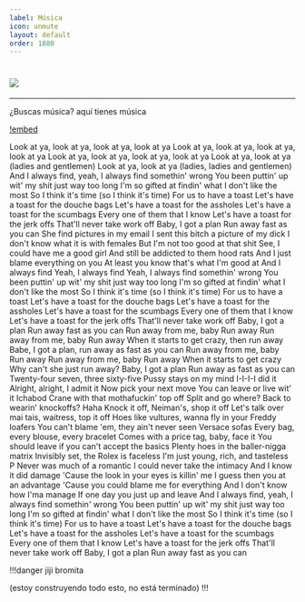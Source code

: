 ```yaml
---
label: Música
icon: unmute
layout: default
order: 1880
---
```



# ![](https://i.postimg.cc/26DhDRJk/banner-items-lcdh-4.png)


---

¿Buscas música? aquí tienes música


[!embed](https://www.youtube.com/watch?v=Bm5iA4Zupek)



Look at ya, look at ya, look at ya, look at ya
Look at ya, look at ya, look at ya, look at ya
Look at ya, look at ya, look at ya, look at ya
Look at ya, look at ya (ladies and gentlemen)
Look at ya, look at ya (ladies, ladies and gentlemen)
And I always find, yeah, I always find somethin' wrong
You been puttin' up wit' my shit just way too long
I'm so gifted at findin' what I don't like the most
So I think it's time (so I think it's time)
For us to have a toast
Let's have a toast for the douche bags
Let's have a toast for the assholes
Let's have a toast for the scumbags
Every one of them that I know
Let's have a toast for the jerk offs
That'll never take work off
Baby, I got a plan
Run away fast as you can
She find pictures in my email
I sent this bitch a picture of my dick
I don't know what it is with females
But I'm not too good at that shit
See, I could have me a good girl
And still be addicted to them hood rats
And I just blame everything on you
At least you know that's what I'm good at
And I always find
Yeah, I always find
Yeah, I always find somethin' wrong
You been puttin' up wit' my shit just way too long
I'm so gifted at findin' what I don't like the most
So I think it's time (so I think it's time)
For us to have a toast
Let's have a toast for the douche bags
Let's have a toast for the assholes
Let's have a toast for the scumbags
Every one of them that I know
Let's have a toast for the jerk offs
That'll never take work off
Baby, I got a plan
Run away fast as you can
Run away from me, baby
Run away
Run away from me, baby
Run away
When it starts to get crazy, then run away
Babe, I got a plan, run away as fast as you can
Run away from me, baby
Run away
Run away from me, baby
Run away
When it starts to get crazy
Why can't she just run away?
Baby, I got a plan
Run away as fast as you can
Twenty-four seven, three sixty-five
Pussy stays on my mind
I-I-I-I did it
Alright, alright, I admit it
Now pick your next move
You can leave or live wit' it
Ichabod Crane with that mothafuckin' top off
Split and go where?
Back to wearin' knockoffs? Haha
Knock it off, Neiman's, shop it off
Let's talk over mai tais, waitress, top it off
Hoes like vultures, wanna fly in your Freddy loafers
You can't blame 'em, they ain't never seen Versace sofas
Every bag, every blouse, every bracelet
Comes with a price tag, baby, face it
You should leave if you can't accept the basics
Plenty hoes in the baller-nigga matrix
Invisibly set, the Rolex is faceless
I'm just young, rich, and tasteless
P
Never was much of a romantic
I could never take the intimacy
And I know it did damage
'Cause the look in your eyes is killin' me
I guess then you at an advantage
'Cause you could blame me for everything
And I don't know how I'ma manage
If one day you just up and leave
And I always find, yeah, I always find somethin' wrong
You been puttin' up wit' my shit just way too long
I'm so gifted at findin' what I don't like the most
So I think it's time (so I think it's time)
For us to have a toast
Let's have a toast for the douche bags
Let's have a toast for the assholes
Let's have a toast for the scumbags
Every one of them that I know
Let's have a toast for the jerk offs
That'll never take work off
Baby, I got a plan
Run away fast as you can



!!!danger jiji bromita

(estoy construyendo todo esto, no está terminado)
!!!
